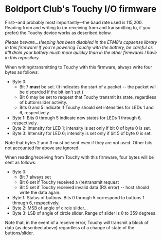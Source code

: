 # Boldport Club's Touchy I/O firmware

First--and probably most importantly--the baud rate used is 115,200. Reading from and writing to (or receiving from and transmitting to, if you prefer) the Touchy device works as described below.

_Please beware...sleeping has been disabled in the EFM8's capsense library in this firmware! If you're powering Touchy with the battery, be careful as it'll drain your battery much more quickly than in the other firmwares I have in this repository._

When writing/transmitting to Touchy with this firmware, always write four bytes as follows:
 - Byte 0:
   - Bit 7 **must** be set. (It indicates the start of a packet -- the packet will be discarded if the bit isn't set.)
   - Bit 6 may be set to request that Touchy transmit its state, regardless of button/slider activity.
   - Bits 0 and 5 indicate if Touchy should set intensities for LEDs 1 and 6, respectively.
 - Byte 1: Bits 0 through 5 indicate new states for LEDs 1 through 6, respectively.
 - Byte 2: Intensity for LED 1; intensity is set only if bit 0 of byte 0 is set.
 - Byte 3: Intensity for LED 6; intensity is set only if bit 5 of byte 0 is set.

Note that bytes 2 and 3 must be sent even if they are not used. Other bits not accounted for above are ignored.

When reading/receiving from Touchy with this firmware, four bytes will be sent as follows:
 - Byte 0:
   - Bit 7 always set
   - Bit 6 set if Touchy received a (re)transmit request
   - Bit 5 set if Touchy received invalid data (RX error) -- host should write the data again.
 - Byte 1: Status of buttons. Bits 0 through 5 correspond to buttons 1 through 6, respectively.
 - Byte 2: MSB of angle of circle slider...
 - Byte 3: LSB of angle of circle slider. Range of slider is 0 to 359 degrees.

Note that, in the event of a receive error, Touchy will transmit a block of data (as described above) regardless of a change of state of the buttons/slider.
